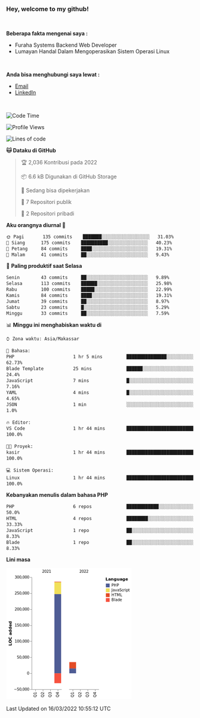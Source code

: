 <h3>Hey, welcome to my github!</h3>

<br>

<p><strong>Beberapa fakta mengenai saya :</strong></p>

<ul>
  <li>Furaha Systems Backend Web Developer</li>
  <li>Lumayan Handal Dalam Mengoperasikan Sistem Operasi Linux</li>
</ul>

<br>

<p><strong>Anda bisa menghubungi saya lewat :</strong></p>

<ul>
  <li><a href="mailto:renaldiapriyanto419@gmail.com">Email</a></li>
  <li><a href="https://www.linkedin.com/in/renaldi-kadang-314314206/">LinkedIn</a></li>
</ul>

<br>

<!--START_SECTION:waka-->
![Code Time](http://img.shields.io/badge/Code%20Time-40%20hrs%2043%20mins-blue)

![Profile Views](http://img.shields.io/badge/Profil%20dilihat-8-blue)

![Lines of code](https://img.shields.io/badge/Sejak%20Hello%20World%20aku%20telah%20menulis-290%20Thousand%20baris%20kode-blue)

**🐱 Dataku di GitHub** 

> 🏆 2,036 Kontribusi pada 2022
 > 
> 📦 6.6 kB Digunakan di GitHub Storage 
 > 
> 💼 Sedang bisa dipekerjakan
 > 
> 📜 7 Repositori publik 
 > 
> 🔑 2 Repositori pribadi  
 > 
**Aku orangnya diurnal 🐤** 

```text
🌞 Pagi       135 commits    ███████░░░░░░░░░░░░░░░░░░   31.03% 
🌆 Siang      175 commits    ██████████░░░░░░░░░░░░░░░   40.23% 
🌃 Petang     84 commits     ████░░░░░░░░░░░░░░░░░░░░░   19.31% 
🌙 Malam      41 commits     ██░░░░░░░░░░░░░░░░░░░░░░░   9.43%

```
📅 **Paling produktif saat Selasa** 

```text
Senin        43 commits     ██░░░░░░░░░░░░░░░░░░░░░░░   9.89% 
Selasa       113 commits    ██████░░░░░░░░░░░░░░░░░░░   25.98% 
Rabu         100 commits    █████░░░░░░░░░░░░░░░░░░░░   22.99% 
Kamis        84 commits     ████░░░░░░░░░░░░░░░░░░░░░   19.31% 
Jumat        39 commits     ██░░░░░░░░░░░░░░░░░░░░░░░   8.97% 
Sabtu        23 commits     █░░░░░░░░░░░░░░░░░░░░░░░░   5.29% 
Minggu       33 commits     ██░░░░░░░░░░░░░░░░░░░░░░░   7.59%

```


📊 **Minggu ini menghabiskan waktu di** 

```text
⌚︎ Zona waktu: Asia/Makassar

💬 Bahasa: 
PHP                      1 hr 5 mins         ███████████████░░░░░░░░░░   62.73% 
Blade Template           25 mins             ██████░░░░░░░░░░░░░░░░░░░   24.4% 
JavaScript               7 mins              █░░░░░░░░░░░░░░░░░░░░░░░░   7.16% 
YAML                     4 mins              █░░░░░░░░░░░░░░░░░░░░░░░░   4.65% 
JSON                     1 min               ░░░░░░░░░░░░░░░░░░░░░░░░░   1.0%

🔥 Editor: 
VS Code                  1 hr 44 mins        █████████████████████████   100.0%

🐱‍💻 Proyek: 
kasir                    1 hr 44 mins        █████████████████████████   100.0%

💻 Sistem Operasi: 
Linux                    1 hr 44 mins        █████████████████████████   100.0%

```

**Kebanyakan menulis dalam bahasa PHP** 

```text
PHP                      6 repos             ████████████░░░░░░░░░░░░░   50.0% 
HTML                     4 repos             ████████░░░░░░░░░░░░░░░░░   33.33% 
JavaScript               1 repo              ██░░░░░░░░░░░░░░░░░░░░░░░   8.33% 
Blade                    1 repo              ██░░░░░░░░░░░░░░░░░░░░░░░   8.33%

```


**Lini masa**

![Chart not found](https://raw.githubusercontent.com/Sylent-Sys/Sylent-Sys/main/charts/bar_graph.png) 


 Last Updated on 16/03/2022 10:55:12 UTC
<!--END_SECTION:waka-->
